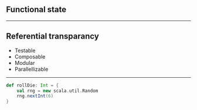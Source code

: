 ## Functional state

---

## Referential transparancy

* Testable
* Composable
* Modular
* Parallellizable

---

```scala
def rollDie: Int = {
    val rng = new scala.util.Random
    rng.nextInt(6)
}
```